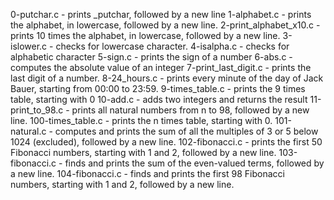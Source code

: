 0-putchar.c - prints _putchar, followed by a new line
1-alphabet.c - prints the alphabet, in lowercase, followed by a new line.
2-print_alphabet_x10.c -  prints 10 times the alphabet, in lowercase, followed by a new line.
3-islower.c - checks for lowercase character.
4-isalpha.c - checks for alphabetic character
5-sign.c - prints the sign of a number
6-abs.c - computes the absolute value of an integer
7-print_last_digit.c - prints the last digit of a number.
8-24_hours.c - prints every minute of the day of Jack Bauer, starting from 00:00 to 23:59.
9-times_table.c - prints the 9 times table, starting with 0
10-add.c - adds two integers and returns the result
11-print_to_98.c - prints all natural numbers from n to 98, followed by a new line.
100-times_table.c - prints the n times table, starting with 0.
101-natural.c -  computes and prints the sum of all the multiples of 3 or 5 below 1024 (excluded), followed by a new line.
102-fibonacci.c - prints the first 50 Fibonacci numbers, starting with 1 and 2, followed by a new line.
103-fibonacci.c - finds and prints the sum of the even-valued terms, followed by a new line.
104-fibonacci.c - finds and prints the first 98 Fibonacci numbers, starting with 1 and 2, followed by a new line.
